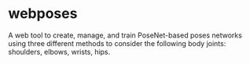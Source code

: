 # webposes
A web tool to create, manage, and train PoseNet-based poses networks using three different methods to consider the following body joints: shoulders, elbows, wrists, hips.
